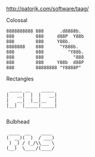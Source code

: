 http://patorjk.com/software/taag/

Colossal
```
8888888888 888      .d8888b.  
888        888     d88P  Y88b 
888        888     Y88b.      
8888888    888      "Y888b.   
888        888         "Y88b. 
888        888           "888 
888        888     Y88b  d88P 
888        88888888 "Y8888P"  
```

Rectangles
```
 _____ __    _____ 
|   __|  |  |   __|
|   __|  |__|__   |
|__|  |_____|_____|
                   
```

Bulbhead
```
 ____  __    ____ 
(  __)(  )  / ___)
 ) _) / (_/\\___ \
(__)  \____/(____/
```

